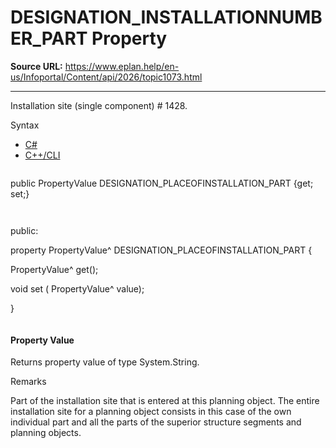 # DESIGNATION_INSTALLATIONNUMBER_PART Property

**Source URL:** https://www.eplan.help/en-us/Infoportal/Content/api/2026/topic1073.html

---

Installation site (single component) # 1428.

Syntax

- [C#](#i-syntax-CS)
- [C++/CLI](#i-syntax-CPP2005)

```
```
public PropertyValue DESIGNATION_PLACEOFINSTALLATION_PART {get; set;}
```
```

```
```
public:

property PropertyValue^ DESIGNATION_PLACEOFINSTALLATION_PART {

   PropertyValue^ get();

   void set (    PropertyValue^ value);

}
```
```

#### Property Value

Returns property value of type System.String.

Remarks

Part of the installation site that is entered at this planning object. The entire installation site for a planning object consists in this case of the own individual part and all the parts of the superior structure segments and planning objects.
